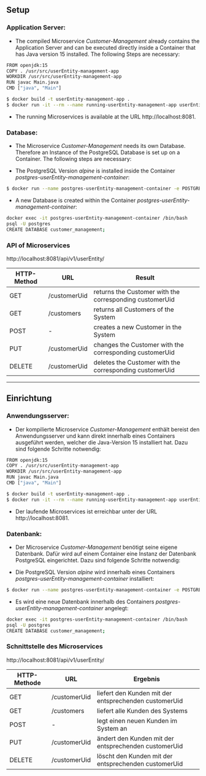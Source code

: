 ## Setup

### Application Server:
* The compiled Microservice *Customer-Management* already contains the Application Server and can be executed directly inside a Container that has Java version 15 installed. The following Steps are necessary:

```sh
FROM openjdk:15
COPY . /usr/src/userEntity-management-app
WORKDIR /usr/src/userEntity-management-app
RUN javac Main.java
CMD ["java", "Main"]
```

```sh
$ docker build -t userEntity-management-app .
$ docker run -it --rm --name running-userEntity-management-app userEntity-management-app
```

* The running Microservices is available at the URL http://localhost:8081.

### Database:

* The Microservice *Customer-Management* needs its own Database. Therefore an Instance of the PostgreSQL Database is set up on a Container. The following steps are necessary:

* The PostgreSQL Version *alpine* is installed inside the Container *postgres-userEntity-management-container*:

```sh
$ docker run --name postgres-userEntity-management-container -e POSTGRES_PASSWORD=userEntity-management -d -p 5433:5432 postgres:alpine
```

* A new Database is created within the Container *postgres-userEntity-management-container*:

```sh
docker exec -it postgres-userEntity-management-container /bin/bash
psql -U postgres
CREATE DATABASE customer_management;
```

### API of Microservices

http://localhost:8081/api/v1/userEntity/

| HTTP-Method | URL | Result |
| --- | --- | --- |
| GET | /customerUid | returns the Customer with the corresponding customerUid |
| GET | /customers | returns all Customers of the System |
| POST | - | creates a new Customer in the System  |
| PUT | /customerUid | changes the Customer with the corresponding customerUid |
| DELETE | /customerUid | deletes the Customer with the corresponding customerUid |
___

## Einrichtung
### Anwendungsserver:

* Der kompilierte Microservice *Customer-Management* enthält bereist den Anwendungsserver und kann direkt innerhalb eines Containers ausgeführt werden, welcher die Java-Version 15 installiert hat. Dazu sind folgende Schritte notwendig:

```sh
FROM openjdk:15
COPY . /usr/src/userEntity-management-app
WORKDIR /usr/src/userEntity-management-app
RUN javac Main.java
CMD ["java", "Main"]
```

```sh
$ docker build -t userEntity-management-app .
$ docker run -it --rm --name running-userEntity-management-app userEntity-management-app
```

* Der laufende Microservices ist erreichbar unter der URL http://localhost:8081.

### Datenbank:

* Der Microservice *Customer-Management* benötigt seine eigene Datenbank. Dafür wird auf einem Container eine Instanz der Datenbank PostgreSQL eingerichtet. Dazu sind folgende Schritte notwendig:

* Die PostgreSQL Version *alpine* wird innerhalb eines Containers *postgres-userEntity-management-container* installiert:

```sh
$ docker run --name postgres-userEntity-management-container -e POSTGRES_PASSWORD=userEntity-management -d -p 5433:5432 postgres:alpine
```

* Es wird eine neue Datenbank innerhalb des Containers *postgres-userEntity-management-container* angelegt:

```sh
docker exec -it postgres-userEntity-management-container /bin/bash
psql -U postgres
CREATE DATABASE customer_management;
```

### Schnittstelle des Microservices

http://localhost:8081/api/v1/userEntity/

| HTTP-Methode | URL | Ergebnis |
| --- | --- | --- |
| GET | /customerUid | liefert den Kunden mit der entsprechenden customerUid |
| GET | /customers | liefert alle Kunden des Systems |
| POST | - | legt einen neuen Kunden im System an |
| PUT | /customerUid | ändert den Kunden mit der entsprechenden customerUid |
| DELETE | /customerUid | löscht den Kunden mit der entsprechenden customerUid |
